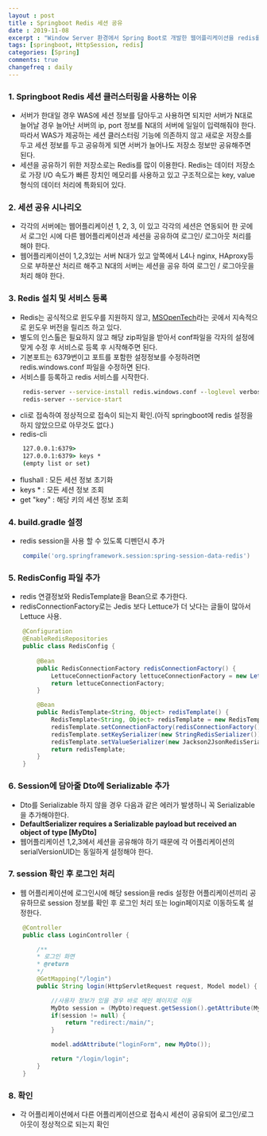 ```yaml
---
layout : post
title : Springboot Redis 세션 공유
date : 2019-11-08
excerpt : "Window Server 환경에서 Spring Boot로 개발한 웹어플리케이션을 redis를 이용하여 세션 공유 하는 방법 정리"
tags: [springboot, HttpSession, redis]
categories: [Spring]
comments: true
changefreq : daily
---
```


### 1. Springboot Redis 세션 클러스터링을 사용하는 이유

- 서버가 한대일 경우 WAS에 세션 정보를 담아두고 사용하면 되지만 서버가 N대로 늘어날 경우 늘어난 서버의 ip, port 정보를 N대의 서버에 일일이 입력해줘야 한다. 따라서 WAS가 제공하는 세션 클러스터링 기능에 의존하지 않고 새로운 저장소를 두고 세션 정보를 두고 공유하게 되면 서버가 늘어나도 저장소 정보만 공유해주면 된다. 
- 세션을 공유하기 위한 저장소로는 Redis를 많이 이용한다. Redis는 데이터 저장소로 가장 I/O 속도가 빠른 장치인 메모리를 사용하고 있고 구조적으로는 key, value 형식의 데이터 처리에 특화되어 있다.

### 2. 세션 공유 시나리오 

- 각각의 서버에는 웹어플리케이션 1, 2, 3, 이 있고 각각의 세션은 연동되어 한 곳에서 로그인 시에 다른 웹어플리케이션과 세션을 공유하여 로그인/ 로그아웃 처리를 해야 한다. 
- 웹어플리케이션이 1,2,3있는 서버 N대가 있고 앞쪽에서 L4나 nginx, HAproxy등으로 부하분산 처리르 해주고 N대의 서버는 세션을 공유 하여 로그인 / 로그아웃을 처리 해야 한다. 

### 3. Redis 설치 및 서비스 등록 

- Redis는 공식적으로 윈도우를 지원하지 않고, [MSOpenTech](https://github.com/MicrosoftArchive/redis/releases)라는 곳에서 지속적으로 윈도우 버전을 릴리즈 하고 있다.
- 별도의 인스톨은 필요하지 않고 해당 zip파일을 받아서 conf파일을 각자의 설정에 맞게 수정 후 서비스로 등록 후 시작해주면 된다. 
- 기본포트는 6379번이고 포트를 포함한 설정정보를 수정하려면 redis.windows.conf 파일을 수정하면 된다. 
- 서비스를 등록하고 redis 서비스를 시작한다. 
~~~ cmd
    redis-server --service-install redis.windows.conf --loglevel verbose
    redis-server --service-start
~~~
- cli로 접속하여 정상적으로 접속이 되는지 확인.(아직 springboot에 redis 설정을 하지 않았으므로 아무것도 없다.)
- redis-cli 
~~~ cmd
    127.0.0.1:6379> 
    127.0.0.1:6379> keys * 
    (empty list or set)
~~~
- flushall : 모든 세션 정보 초기화 
- keys * : 모든 세션 정보 조회 
- get "key" : 해당 키의 세션 정보 조회

### 4. build.gradle 설정 

- redis session을 사용 할 수 있도록 디펜던시 추가 
~~~ gradle
    compile('org.springframework.session:spring-session-data-redis')  
~~~

### 5. RedisConfig 파일 추가 

- redis 연결정보와 RedisTemplate을 Bean으로 추가한다. 
- redisConnectionFactory로는 Jedis 보다 Lettuce가 더 낫다는 글들이 많아서 Lettuce 사용. 
~~~ java
    @Configuration
    @EnableRedisRepositories
    public class RedisConfig {
    
        @Bean
        public RedisConnectionFactory redisConnectionFactory() {
            LettuceConnectionFactory lettuceConnectionFactory = new LettuceConnectionFactory();
            return lettuceConnectionFactory;
        }

        @Bean
        public RedisTemplate<String, Object> redisTemplate() {
            RedisTemplate<String, Object> redisTemplate = new RedisTemplate<>();
            redisTemplate.setConnectionFactory(redisConnectionFactory());
            redisTemplate.setKeySerializer(new StringRedisSerializer());
            redisTemplate.setValueSerializer(new Jackson2JsonRedisSerializer<>(MyDto.class));
            return redisTemplate;
        }
    }
~~~

### 6. Session에 담아줄 Dto에 Serializable 추가 

- Dto를  Serializable 하지 않을 경우 다음과 같은 에러가 발생하니 꼭 Serializable을 추가해야한다. 
- **DefaultSerializer requires a Serializable payload but received an object of type [MyDto]**
- 웹어플리케이션 1,2,3에서 세션을 공유해야 하기 때문에 각 어플리케이션의 serialVersionUID는 동일하게 설정해야 한다. 

### 7. session 확인 후 로그인 처리 

- 웹 어플리케이션에 로그인시에 해당 session을 redis 설정한 어플리케이션끼리 공유하므로 session 정보를 확인 후 로그인 처리 또는 login페이지로 이동하도록 설정한다.   
~~~ java
    @Controller
    public class LoginController {

        /**
        * 로그인 화면
        * @return
        */
        @GetMapping("/login")
        public String login(HttpServletRequest request, Model model) {

            //사용자 정보가 있을 경우 바로 메인 페이지로 이동 
            MyDto session = (MyDto)request.getSession().getAttribute(MyDto.KEY);
            if(session != null) {
                return "redirect:/main/";
            }

            model.addAttribute("loginForm", new MyDto());

            return "/login/login";
        }
    }
~~~

### 8. 확인 
- 각 어플리케이션에서 다른 어플리케이션으로 접속시 세션이 공유되어 로그인/로그아웃이 정상적으로 되는지 확인 
